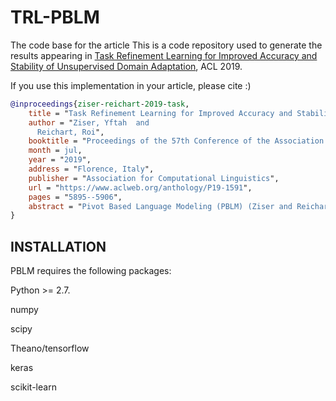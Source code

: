 # TRL-PBLM
The code base for the article This is a code repository used to generate the results appearing in [Task Refinement Learning for Improved Accuracy and Stability of Unsupervised Domain Adaptation](https://www.aclweb.org/anthology/P19-1591), ACL 2019.

If you use this implementation in your article, please cite :)
```bib
@inproceedings{ziser-reichart-2019-task,
    title = "Task Refinement Learning for Improved Accuracy and Stability of Unsupervised Domain Adaptation",
    author = "Ziser, Yftah  and
      Reichart, Roi",
    booktitle = "Proceedings of the 57th Conference of the Association for Computational Linguistics",
    month = jul,
    year = "2019",
    address = "Florence, Italy",
    publisher = "Association for Computational Linguistics",
    url = "https://www.aclweb.org/anthology/P19-1591",
    pages = "5895--5906",
    abstract = "Pivot Based Language Modeling (PBLM) (Ziser and Reichart, 2018a), combining LSTMs with pivot-based methods, has yielded significant progress in unsupervised domain adaptation. However, this approach is still challenged by the large pivot detection problem that should be solved, and by the inherent instability of LSTMs. In this paper we propose a Task Refinement Learning (TRL) approach, in order to solve these problems. Our algorithms iteratively train the PBLM model, gradually increasing the information exposed about each pivot. TRL-PBLM achieves stateof- the-art accuracy in six domain adaptation setups for sentiment classification. Moreover, it is much more stable than plain PBLM across model configurations, making the model much better fitted for practical use.",
}
```

## INSTALLATION

PBLM requires the following packages:

Python >= 2.7.

numpy

scipy

Theano/tensorflow

keras

scikit-learn

